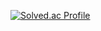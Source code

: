 [![Solved.ac Profile](http://mazassumnida.wtf/api/v2/generate_badge?boj=shwncho4)](https://solved.ac/shwncho4)
